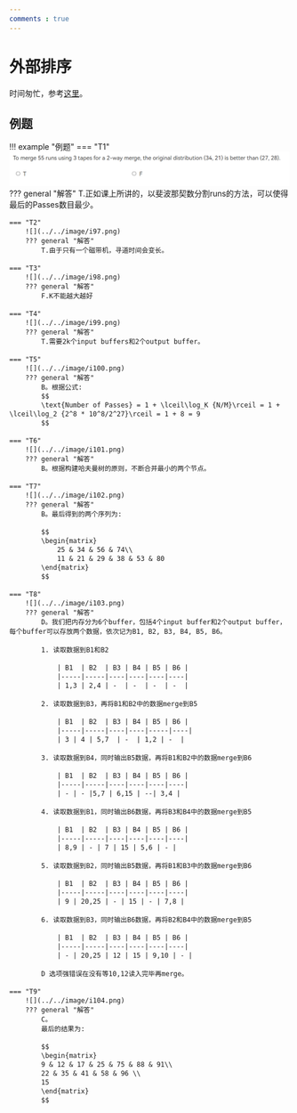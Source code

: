 ```yaml
---
comments : true
---
```


# 外部排序

时间匆忙，参考[这里](https://note.isshikih.top/cour_note/D2CX_AdvancedDataStructure/Lec15/)。

<!-- 当数据量很大时，我们无法把所有的数据都放到内存中进行排序，但是如果数据被存储在硬盘上，会有什么影响?

正如计算机组成已经学过的，在硬盘上读取数据需要先找到盘片，然后找到磁道，然后等待磁头旋转到对应的扇区下，这个过程是非常耗时的。所以，如果我们要对硬盘上的数据进行排序，我们不能简单地把所有数据读取到内存中进行排序，而是需要一种特殊的排序方法，这就是外部排序。

假设内存同时一共可以处理三个数据，而现有的待排序数据如下:

<div align="center">
    <img src="../../../image/i79.png" width="80%">
</div>

---

我们每次读三个数据排序，交替写入硬盘T2与T3中，结果如下:

<div align="center">
    <img src="../../../image/i80.png" width="80%">
</div>

这个时候一组有序序列包含三个数据。

---

??? question "为什么排完的数据不写回T1?"
    因为T1也是一个硬盘，当我们排序完一组数据后，磁头已经移动到下一组数据的扇区了，如果我们要写回T1，就需要等待磁头移动到T1的扇区，这样会浪费很多时间。所以我们选择了交替写入T2和T3。



然后，对T2与T3中的数据归并，交替放在T1与T4中，结果如下:

<div align="center">
    <img src="../../../image/i81.png" width="80%">
</div>
    
这个时候一组有序序列包含六个数据。

---

最后，再对T1与T4中的数据归并，交替放在T2与T3中，结果如下:

<div align="center">
    <img src="../../../image/i82.png" width="80%">
</div>

这个时候一组有序序列包含十二个数据。

---

此时Number of Passes为:

$$
1 + \lceil\log_2 {N/M}\rceil
$$

为了减少Passes的数目，我们考虑增大对数的底数，也就是K-way merge sort。

总的过程如下:

1. <div align="center">
    <img src="../../../image/i83.png" width="80%">
</div>

2. <div align="center">
    <img src="../../../image/i84.png" width="80%">
</div>

3. <div align="center">
    <img src="../../../image/i85.png" width="80%">
</div>

此时，Number of Passes为:

$$
1 + \lceil\log_K {N/M}\rceil
$$

是快了很多，但是这需要2k个硬盘！！！

---

## 使用更少的磁盘

### 为2-way merge sort使用两个磁盘

最聪明的做法是设计斐波那契数。

!!! "runs"
    runs可以理解为排好序的一组数据

!!! success "Smart Spilt"
    通过尝试将每个硬盘里的runs个数设为斐波那契数，可以使得最后的Passes数目最少。
    === "Step1"
        ![](../../image/i86.png)
    === "Step2"
        ![](../../image/i87.png)
    === "Step3"
        ![](../../image/i88.png)
    === "Step4"
        ![](../../image/i89.png)
    === "Step5"
        ![](../../image/i90.png)
    === "Step6"
        ![](../../image/i91.png)
    === "Step7"
        ![](../../image/i92.png)
    === "Step8"
        ![](../../image/i93.png)
    === "Step9"
        ![](../../image/i94.png)

---

我们得出结论:

对于`k`-way merge sort，最好的方法是把runs的数目分别分割为`k`阶斐波那契数。

!!! definition "k阶斐波那契数"
    $$
    F_N^k = F_{N-1}^k + F_{N-2}^k + \cdots + F_{N-k}^k

    F_N^k = \begin{cases}
    0 & N = 1, 2, \cdots, k-2 \\
    1 & N = k-1 \\
    F_{N-1}^k + F_{N-2}^k + \cdots + F_{N-k}^k & N > k
    \end{cases}

    也不难发现我们平常说的斐波那契数就是2阶斐波那契数。

在这样的情况下，只需要`k`+1个硬盘。


---

## How to handle the buffers for parallel operation?

给出结论:对于k-way merge sort，我们需要2k个input buffers和2个output buffer。

k的增大也不一定是好事，它会导致seek time的增加，所以我们需要权衡。

<div align="center">
    <img src="../../../image/i95.png" width="80%">
</div>

## Replacement selection

思考，runs的个数是不是一定受内存限制?

如果使用 -->

## 例题

!!! example "例题"
    === "T1"
        ![](../../image/i96.png)
        ??? general "解答"
            T.正如课上所讲的，以斐波那契数分割runs的方法，可以使得最后的Passes数目最少。

    === "T2"
        ![](../../image/i97.png)
        ??? general "解答"
            T.由于只有一个磁带机，寻道时间会变长。

    === "T3"
        ![](../../image/i98.png)
        ??? general "解答"
            F.K不能越大越好

    === "T4"
        ![](../../image/i99.png)
        ??? general "解答"
            T.需要2k个input buffers和2个output buffer。

    === "T5"
        ![](../../image/i100.png)
        ??? general "解答"
            B。根据公式:
            $$
            \text{Number of Passes} = 1 + \lceil\log_K {N/M}\rceil = 1 + \lceil\log_2 {2^8 * 10^8/2^27}\rceil = 1 + 8 = 9
            $$
    
    === "T6"
        ![](../../image/i101.png)
        ??? general "解答"
            B。根据构建哈夫曼树的原则，不断合并最小的两个节点。

    === "T7"
        ![](../../image/i102.png)
        ??? general "解答"
            B。最后得到的两个序列为:
            
            $$
            \begin{matrix}
                25 & 34 & 56 & 74\\
                11 & 21 & 29 & 38 & 53 & 80
            \end{matrix}
            $$
            
    === "T8"
        ![](../../image/i103.png)
        ??? general "解答"
            D。我们把内存分为6个buffer，包括4个input buffer和2个output buffer，每个buffer可以存放两个数据，依次记为B1, B2, B3, B4, B5, B6。

            1. 读取数据到B1和B2
            
                | B1  | B2  | B3 | B4 | B5 | B6 |
                |-----|-----|----|----|----|----|
                | 1,3 | 2,4 | -  | -  | -  | -  |

            2. 读取数据到B3，再将B1和B2中的数据merge到B5
            
                | B1  | B2  | B3 | B4 | B5 | B6 |
                |-----|-----|----|----|-----|----|
                | 3 | 4 | 5,7  | -  | 1,2 | -  |

            3. 读取数据到B4，同时输出B5数据，再将B1和B2中的数据merge到B6
            
                | B1  | B2  | B3 | B4 | B5 | B6 |
                |-----|-----|----|----|----|----|
                | - | - |5,7 | 6,15 | --| 3,4 |

            4. 读取数据到B1，同时输出B6数据，再将B3和B4中的数据merge到B5
            
                | B1  | B2  | B3 | B4 | B5 | B6 |
                |-----|-----|----|----|----|----|
                | 8,9 | - | 7 | 15 | 5,6 | - |

            5. 读取数据到B2，同时输出B5数据，再将B1和B3中的数据merge到B6

                | B1  | B2  | B3 | B4 | B5 | B6 |
                |-----|-----|----|----|----|----|
                | 9 | 20,25 | - | 15 | - | 7,8 |

            6. 读取数据到B3，同时输出B6数据，再将B2和B4中的数据merge到B5

                | B1  | B2  | B3 | B4 | B5 | B6 |
                |-----|-----|----|----|----|----|
                | - | 20,25 | 12 | 15 | 9,10 | - |

            D 选项强错误在没有等10,12读入完毕再merge。

    === "T9"
        ![](../../image/i104.png)
        ??? general "解答"
            C。
            最后的结果为:

            $$
            \begin{matrix}
            9 & 12 & 17 & 25 & 75 & 88 & 91\\
            22 & 35 & 41 & 58 & 96 \\
            15 
            \end{matrix}
            $$